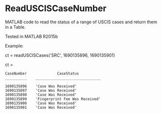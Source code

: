 # ReadUSCISCaseNumber
MATLAB code to read the status of a range of USCIS cases and return them in a Table.

Tested in MATLAB R2015b

Example:

ct = readUSCISCases('SRC', 1690135896, 1690135901)

ct = 

    CaseNumber              CaseStatus          
    __________    ______________________________

    1690135896    'Case Was Received'           
    1690135897    'Case Was Received'           
    1690135898    'Case Was Received'           
    1690135899    'Fingerprint Fee Was Received'
    1690135900    'Case Was Received'           
    1690135901    'Case Was Received'      
